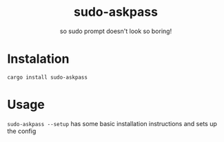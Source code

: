 <h1 align="center">sudo-askpass</h1>
<div align="center">so sudo prompt doesn't look so boring!</div>

# Instalation
`cargo install sudo-askpass`

# Usage
`sudo-askpass --setup` has some basic installation instructions and sets up the config
